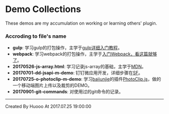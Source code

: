 # Demo Collections
These demos are my accumulation on working or learning others' plugin.

### Accroding to file's name

- **gulp**: 学习gulp的打包操作，主学于[gulp详细入门教程](http://www.ydcss.com/archives/18)。
- **webpack**: 学习webpack的打包操作，主学于[入门Webpack，看这篇就够了](http://www.jianshu.com/p/42e11515c10f)。
- **20170526-js-array.html**: 学习记录js-array的基础，主学于[MDN](https://developer.mozilla.org/en-US/docs/Web/JavaScript/Reference/Global_Objects/Array)。
- **20170701-dd-jsapi-m-demo**: 钉钉微应用开发，详细步骤在[SF](https://segmentfault.com/a/1190000010010464)。
- **20170725-o-photoclip-m-demo**: 学习[baijunjie](https://github.com/baijunjie)的插件[PhotoClip.js](https://github.com/baijunjie/PhotoClip.js)，做的一个移动端图片上传以及裁剪的DEMO。
- **20170901-git-commands**: 对使用过的git命令的记录。



---
Created By Huooo At 2017.07.25 19:00:00



